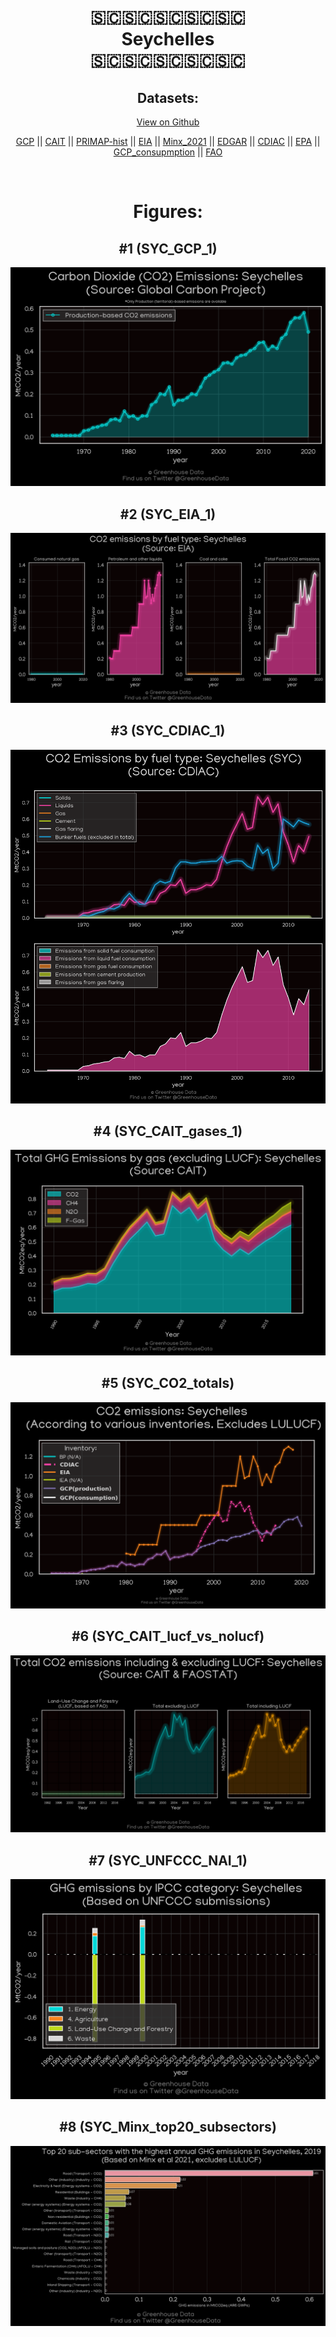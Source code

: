 
<center>
<h1 align="center">
🇸🇨🇸🇨🇸🇨🇸🇨🇸🇨
<br>
Seychelles
<br>
🇸🇨🇸🇨🇸🇨🇸🇨🇸🇨
</h1>
<h2>Datasets:</h2>
<p><a href="https://github.com/dquintani/GreenhouseData/tree/master/country_data/SYC_Seychelles/data">View on Github</a>
<br></p><p><a href="data/SYC_GCP.csv">GCP</a> || <a href="data/SYC_CAIT.csv">CAIT</a> || <a href="data/SYC_PRIMAP-hist.csv">PRIMAP-hist</a> || <a href="data/SYC_EIA.csv">EIA</a> || <a href="data/SYC_Minx_2021.csv">Minx_2021</a> || <a href="data/SYC_EDGAR.csv">EDGAR</a> || <a href="data/SYC_CDIAC.csv">CDIAC</a> || <a href="data/SYC_EPA.csv">EPA</a> || <a href="data/SYC_GCP_consupmption.csv">GCP_consupmption</a> || <a href="data/SYC_FAO.csv">FAO</a></p><p><br></p>
<h1>Figures:</h1><h2>#1 (SYC_GCP_1)</h2>
<p><img alt="" src="figures/SYC_GCP_1.png" /></p><h2>#2 (SYC_EIA_1)</h2>
<p><img alt="" src="figures/SYC_EIA_1.png" /></p><h2>#3 (SYC_CDIAC_1)</h2>
<p><img alt="" src="figures/SYC_CDIAC_1.png" /></p><h2>#4 (SYC_CAIT_gases_1)</h2>
<p><img alt="" src="figures/SYC_CAIT_gases_1.png" /></p><h2>#5 (SYC_CO2_totals)</h2>
<p><img alt="" src="figures/SYC_CO2_totals.png" /></p><h2>#6 (SYC_CAIT_lucf_vs_nolucf)</h2>
<p><img alt="" src="figures/SYC_CAIT_lucf_vs_nolucf.png" /></p><h2>#7 (SYC_UNFCCC_NAI_1)</h2>
<p><img alt="" src="figures/SYC_UNFCCC_NAI_1.png" /></p><h2>#8 (SYC_Minx_top20_subsectors)</h2>
<p><img alt="" src="figures/SYC_Minx_top20_subsectors.png" /></p>